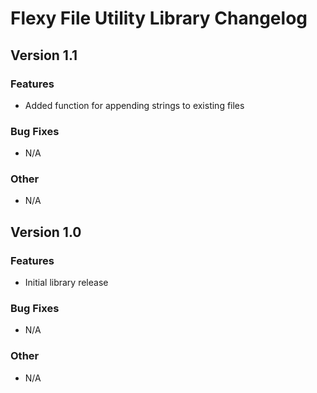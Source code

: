 # Flexy File Utility Library Changelog

## Version 1.1
### Features
- Added function for appending strings to existing files
### Bug Fixes
- N/A
### Other
- N/A

## Version 1.0
### Features
- Initial library release
### Bug Fixes
- N/A
### Other
- N/A